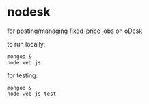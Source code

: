 nodesk
======

for posting/managing fixed-price jobs on oDesk

to run locally:
```
mongod &
node web.js
```

for testing:
```
mongod &
node web.js test
```
